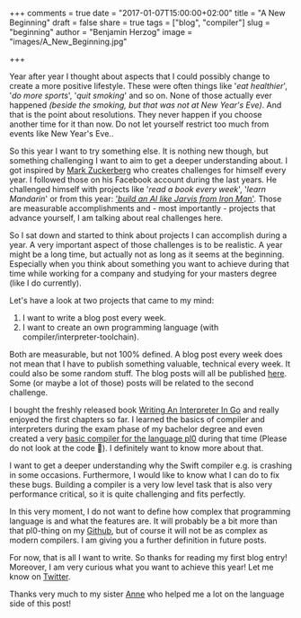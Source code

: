 +++
comments = true
date = "2017-01-07T15:00:00+02:00"
title = "A New Beginning"
draft = false
share = true
tags = ["blog", "compiler"]
slug = "beginning"
author = "Benjamin Herzog"
image = "images/A_New_Beginning.jpg"

+++

Year after year I thought about aspects that I could possibly change to create a more positive lifestyle. These were often things like '*eat healthier*', '*do more sports*', '*quit smoking*' and so on. None of those actually ever happened *(beside the smoking, but that was not at New Year's Eve)*. And that is the point about resolutions. They never happen if you choose another time for it than now. Do not let yourself restrict too much from events like New Year's Eve..

So this year I want to try something else. It is nothing new though, but something challenging I want to aim to get a deeper understanding about. I got inspired by [Mark Zuckerberg](https://www.facebook.com/zuck) who creates challenges for himself every year. I followed those on his Facebook account during the last years. He challenged himself with projects like '*read a book every week*', '*learn Mandarin*' or from this year: ['*build an AI like Jarvis from Iron Man*'](https://www.facebook.com/notes/mark-zuckerberg/building-jarvis/10154361492931634/). Those are measurable accomplishments and - most importantly - projects that advance yourself, I am talking about real challenges here.

So I sat down and started to think about projects I can accomplish during a year. A very important aspect of those challenges is to be realistic. A year might be a long time, but actually not as long as it seems at the beginning. Especially when you think about something you want to achieve during that time while working for a company and studying for your masters degree (like I do currently).

Let's have a look at two projects that came to my mind:

1. I want to write a blog post every week.
2. I want to create an own programming language (with compiler/interpreter-toolchain).

Both are measurable, but not 100% defined. A blog post every week does not mean that I have to publish something valuable, technical every week. It could also be some random stuff. The blog posts will all be published [here](https://blog.benchr.de). Some (or maybe a lot of those) posts will be related to the second challenge.

I bought the freshly released book [Writing An Interpreter In Go](https://interpreterbook.com) and really enjoyed the first chapters so far. I learned the basics of compiler and interpreters during the exam phase of my bachelor degree and even created a very [basic compiler for the language pl0](https://github.com/BenchR267/pl0Compiler) during that time (Please do not look at the code 🙈). I definitely want to know more about that.

I want to get a deeper understanding why the Swift compiler e.g. is crashing in some occasions. Furthermore, I would like to know what I can do to fix these bugs. Building a compiler is a very low level task that is also very performance critical, so it is quite challenging and fits perfectly.

In this very moment, I do not want to define how complex that programming language is and what the features are. It will probably be a bit more than that pl0-thing on my [Github](https://github.com/BenchR267), but of course it will not be as complex as modern compilers. I am giving you a further definition in future posts.

For now, that is all I want to write. So thanks for reading my first blog entry! Moreover, I am very curious what you want to achieve this year! Let me know on [Twitter](https://twitter.com/benchr).

Thanks very much to my sister [Anne](https://www.instagram.com/anne_fridolina/) who helped me a lot on the language side of this post!
